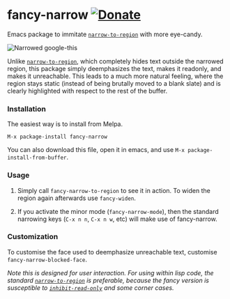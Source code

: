 fancy-narrow [![Donate](https://www.paypalobjects.com/en_US/i/btn/btn_donate_LG.gif)](https://www.paypal.com/cgi-bin/webscr?cmd=_s-xclick&hosted_button_id=B9GT37MB4Y64E)
============

Emacs package to immitate [`narrow-to-region`](http://doc.endlessparentheses.com/Fun/narrow-to-region.html) with more eye-candy.

![Narrowed google-this](https://raw.github.com/Bruce-Connor/fancy-narrow/master/narrowed-google-this.png)

Unlike [`narrow-to-region`](http://bruce-connor.github.io/emacs-online-documentation/Fun%2Fnarrow-to-region.html), which completely hides text outside the narrowed region, this package simply deemphasizes the text, makes it readonly, and makes it unreachable. This leads to a much more natural feeling, where the region stays static (instead of being brutally moved to a blank slate) and is clearly highlighted with respect to the rest of the buffer.

### Installation ###

The easiest way is to install from Melpa.

    M-x package-install fancy-narrow

You can also download this file, open it in emacs, and use `M-x package-install-from-buffer`.

### Usage ###

1. Simply call `fancy-narrow-to-region` to see it in action. To widen the
region again afterwards use `fancy-widen`.

2. If you activate the minor mode (`fancy-narrow-mode`), then the
   standard narrowing keys (`C-x n n`, `C-x n w`, etc) will make use of fancy-narrow.

### Customization ###

To customise the face used to deemphasize unreachable text, customise `fancy-narrow-blocked-face`. 

*Note this is designed for user interaction. For using within lisp code, the standard [`narrow-to-region`](http://bruce-connor.github.io/emacs-online-documentation/Fun%2Fnarrow-to-region.html) is preferable, because the fancy version is susceptible to [`inhibit-read-only`](http://bruce-connor.github.io/emacs-online-documentation/Var/inhibit-read-only.html) and some corner cases.*
